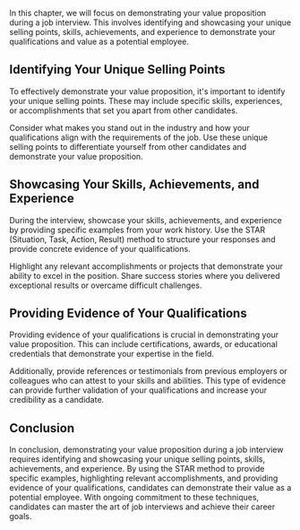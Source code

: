 
In this chapter, we will focus on demonstrating your value proposition during a job interview. This involves identifying and showcasing your unique selling points, skills, achievements, and experience to demonstrate your qualifications and value as a potential employee.

Identifying Your Unique Selling Points
--------------------------------------

To effectively demonstrate your value proposition, it's important to identify your unique selling points. These may include specific skills, experiences, or accomplishments that set you apart from other candidates.

Consider what makes you stand out in the industry and how your qualifications align with the requirements of the job. Use these unique selling points to differentiate yourself from other candidates and demonstrate your value proposition.

Showcasing Your Skills, Achievements, and Experience
----------------------------------------------------

During the interview, showcase your skills, achievements, and experience by providing specific examples from your work history. Use the STAR (Situation, Task, Action, Result) method to structure your responses and provide concrete evidence of your qualifications.

Highlight any relevant accomplishments or projects that demonstrate your ability to excel in the position. Share success stories where you delivered exceptional results or overcame difficult challenges.

Providing Evidence of Your Qualifications
-----------------------------------------

Providing evidence of your qualifications is crucial in demonstrating your value proposition. This can include certifications, awards, or educational credentials that demonstrate your expertise in the field.

Additionally, provide references or testimonials from previous employers or colleagues who can attest to your skills and abilities. This type of evidence can provide further validation of your qualifications and increase your credibility as a candidate.

Conclusion
----------

In conclusion, demonstrating your value proposition during a job interview requires identifying and showcasing your unique selling points, skills, achievements, and experience. By using the STAR method to provide specific examples, highlighting relevant accomplishments, and providing evidence of your qualifications, candidates can demonstrate their value as a potential employee. With ongoing commitment to these techniques, candidates can master the art of job interviews and achieve their career goals.
